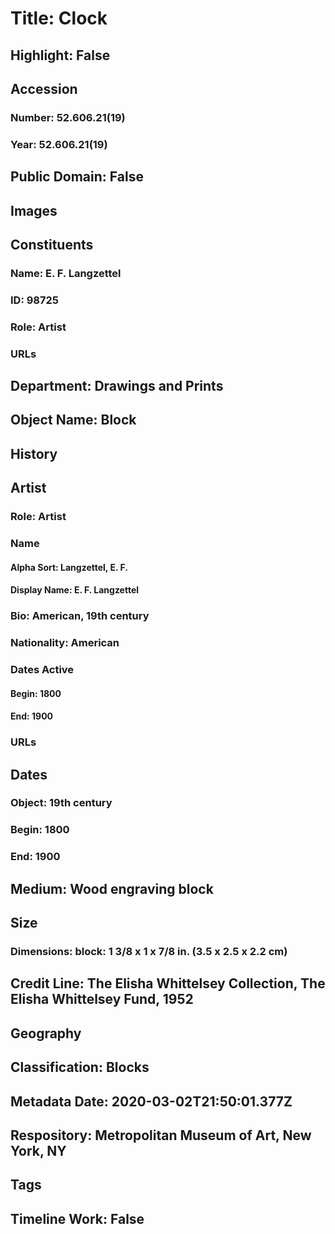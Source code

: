 # Title: Clock
## Highlight: False
## Accession
### Number: 52.606.21(19)
### Year: 52.606.21(19)
## Public Domain: False
## Images
## Constituents
### Name: E. F. Langzettel
### ID: 98725
### Role: Artist
### URLs
## Department: Drawings and Prints
## Object Name: Block
## History
## Artist
### Role: Artist
### Name
#### Alpha Sort: Langzettel, E. F.
#### Display Name: E. F. Langzettel
### Bio: American, 19th century
### Nationality: American
### Dates Active
#### Begin: 1800
#### End: 1900
### URLs
## Dates
### Object: 19th century
### Begin: 1800
### End: 1900
## Medium: Wood engraving block
## Size
### Dimensions: block: 1 3/8 x 1 x 7/8 in. (3.5 x 2.5 x 2.2 cm)
## Credit Line: The Elisha Whittelsey Collection, The Elisha Whittelsey Fund, 1952
## Geography
## Classification: Blocks
## Metadata Date: 2020-03-02T21:50:01.377Z
## Respository: Metropolitan Museum of Art, New York, NY
## Tags
## Timeline Work: False